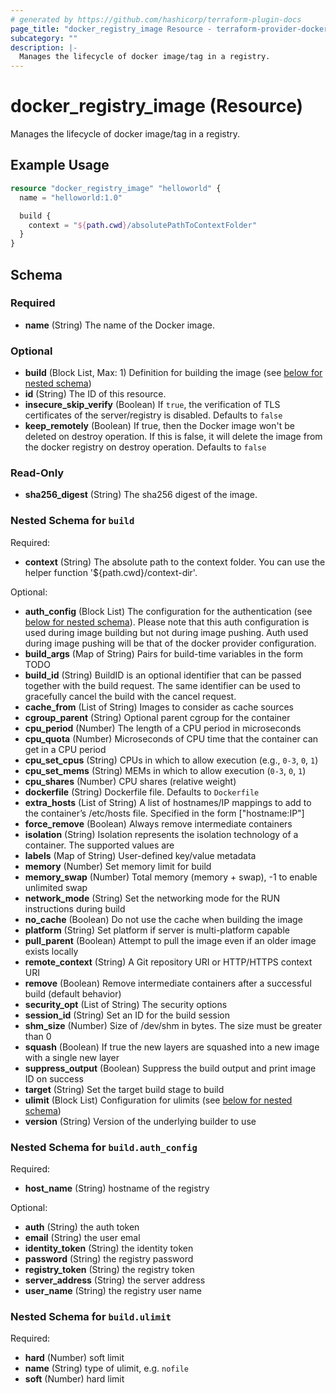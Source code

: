 ```yaml
---
# generated by https://github.com/hashicorp/terraform-plugin-docs
page_title: "docker_registry_image Resource - terraform-provider-docker"
subcategory: ""
description: |-
  Manages the lifecycle of docker image/tag in a registry.
---
```

<!-- Bug: Type and Name are switched -->
# docker_registry_image (Resource)

Manages the lifecycle of docker image/tag in a registry.

## Example Usage

```terraform
resource "docker_registry_image" "helloworld" {
  name = "helloworld:1.0"

  build {
    context = "${path.cwd}/absolutePathToContextFolder"
  }
}
```

<!-- schema generated by tfplugindocs -->
## Schema

### Required

- **name** (String) The name of the Docker image.

### Optional

- **build** (Block List, Max: 1) Definition for building the image (see [below for nested schema](#nestedblock--build))
- **id** (String) The ID of this resource.
- **insecure_skip_verify** (Boolean) If `true`, the verification of TLS certificates of the server/registry is disabled. Defaults to `false`
- **keep_remotely** (Boolean) If true, then the Docker image won't be deleted on destroy operation. If this is false, it will delete the image from the docker registry on destroy operation. Defaults to `false`

### Read-Only

- **sha256_digest** (String) The sha256 digest of the image.

<a id="nestedblock--build"></a>
### Nested Schema for `build`

Required:

- **context** (String) The absolute path to the context folder. You can use the helper function '${path.cwd}/context-dir'.

Optional:

- **auth_config** (Block List) The configuration for the authentication (see [below for nested schema](#nestedblock--build--auth_config)). Please note that this auth configuration is used during image building but not during image pushing. Auth used during image pushing will be that of the docker provider configuration.
- **build_args** (Map of String) Pairs for build-time variables in the form TODO
- **build_id** (String) BuildID is an optional identifier that can be passed together with the build request. The same identifier can be used to gracefully cancel the build with the cancel request.
- **cache_from** (List of String) Images to consider as cache sources
- **cgroup_parent** (String) Optional parent cgroup for the container
- **cpu_period** (Number) The length of a CPU period in microseconds
- **cpu_quota** (Number) Microseconds of CPU time that the container can get in a CPU period
- **cpu_set_cpus** (String) CPUs in which to allow execution (e.g., `0-3`, `0`, `1`)
- **cpu_set_mems** (String) MEMs in which to allow execution (`0-3`, `0`, `1`)
- **cpu_shares** (Number) CPU shares (relative weight)
- **dockerfile** (String) Dockerfile file. Defaults to `Dockerfile`
- **extra_hosts** (List of String) A list of hostnames/IP mappings to add to the container’s /etc/hosts file. Specified in the form ["hostname:IP"]
- **force_remove** (Boolean) Always remove intermediate containers
- **isolation** (String) Isolation represents the isolation technology of a container. The supported values are
- **labels** (Map of String) User-defined key/value metadata
- **memory** (Number) Set memory limit for build
- **memory_swap** (Number) Total memory (memory + swap), -1 to enable unlimited swap
- **network_mode** (String) Set the networking mode for the RUN instructions during build
- **no_cache** (Boolean) Do not use the cache when building the image
- **platform** (String) Set platform if server is multi-platform capable
- **pull_parent** (Boolean) Attempt to pull the image even if an older image exists locally
- **remote_context** (String) A Git repository URI or HTTP/HTTPS context URI
- **remove** (Boolean) Remove intermediate containers after a successful build (default behavior)
- **security_opt** (List of String) The security options
- **session_id** (String) Set an ID for the build session
- **shm_size** (Number) Size of /dev/shm in bytes. The size must be greater than 0
- **squash** (Boolean) If true the new layers are squashed into a new image with a single new layer
- **suppress_output** (Boolean) Suppress the build output and print image ID on success
- **target** (String) Set the target build stage to build
- **ulimit** (Block List) Configuration for ulimits (see [below for nested schema](#nestedblock--build--ulimit))
- **version** (String) Version of the underlying builder to use

<a id="nestedblock--build--auth_config"></a>
### Nested Schema for `build.auth_config`

Required:

- **host_name** (String) hostname of the registry

Optional:

- **auth** (String) the auth token
- **email** (String) the user emal
- **identity_token** (String) the identity token
- **password** (String) the registry password
- **registry_token** (String) the registry token
- **server_address** (String) the server address
- **user_name** (String) the registry user name


<a id="nestedblock--build--ulimit"></a>
### Nested Schema for `build.ulimit`

Required:

- **hard** (Number) soft limit
- **name** (String) type of ulimit, e.g. `nofile`
- **soft** (Number) hard limit

